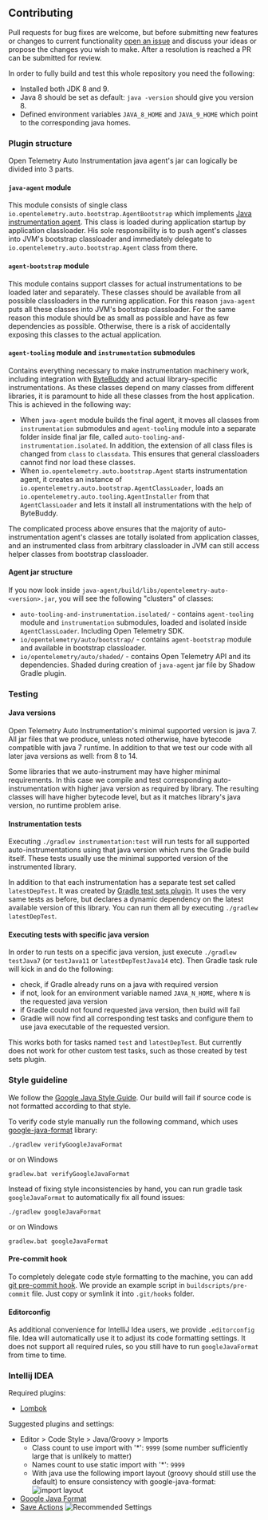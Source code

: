 ## Contributing

Pull requests for bug fixes are welcome, but before submitting new features or changes to current functionality [open an issue](https://github.com/open-telemetry/opentelemetry-auto-instr-java/issues/new)
and discuss your ideas or propose the changes you wish to make. After a resolution is reached a PR can be submitted for review.

In order to fully build and test this whole repository you need the following:
* Installed both JDK 8 and 9.
* Java 8 should be set as default: `java -version` should give you version 8.
* Defined environment variables `JAVA_8_HOME` and `JAVA_9_HOME` which point to the corresponding java homes. 

### Plugin structure
Open Telemetry Auto Instrumentation java agent's jar can logically be divided into 3 parts.

#### `java-agent` module
This module consists of single class `io.opentelemetry.auto.bootstrap.AgentBootstrap` 
which implements [Java instrumentation agent](https://docs.oracle.com/javase/7/docs/api/java/lang/instrument/package-summary.html).
This class is loaded during application startup by application classloader. 
His sole responsibility is to push agent's classes into JVM's bootstrap classloader 
and immediately delegate to `io.opentelemetry.auto.bootstrap.Agent` class from there.

#### `agent-bootstrap` module
This module contains support classes for actual instrumentations to be loaded later and separately. 
These classes should be available from all possible classloaders in the running application. 
For this reason `java-agent` puts all these classes into JVM's bootstrap classloader.
For the same reason this module should be as small as possible and have as few dependencies as possible. 
Otherwise, there is a risk of accidentally exposing this classes to the actual application.

#### `agent-tooling` module and `instrumentation` submodules
Contains everything necessary to make instrumentation machinery work, 
including integration with [ByteBuddy](https://bytebuddy.net/) and actual library-specific instrumentations. 
As these classes depend on many classes from different libraries, 
it is paramount to hide all these classes from the host application. 
This is achieved in the following way:
* When `java-agent` module builds the final agent, it moves all classes from `instrumentation` submodules 
and `agent-tooling` module into a separate folder inside final jar file, called `auto-tooling-and-instrumentation.isolated`. 
In addition, the extension of all class files is changed from `class` to `classdata`. 
This ensures that general classloaders cannot find nor load these classes.
* When `io.opentelemetry.auto.bootstrap.Agent` starts instrumentation agent, 
it creates an instance of `io.opentelemetry.auto.bootstrap.AgentClassLoader`, 
loads an `io.opentelemetry.auto.tooling.AgentInstaller` from that `AgentClassLoader` 
and lets it install all instrumentations with the help of ByteBuddy.

The complicated process above ensures that the majority of auto-instrumentation agent's classes
are totally isolated from application classes, 
and an instrumented class from arbitrary classloader in JVM can still access helper classes from bootstrap classloader.

#### Agent jar structure
If you now look inside `java-agent/build/libs/opentelemetry-auto-<version>.jar`, 
you will see the following "clusters" of classes:
* `auto-tooling-and-instrumentation.isolated/` - contains `agent-tooling` module and 
`instrumentation` submodules, loaded and isolated inside `AgentClassLoader`. 
Including Open Telemetry SDK.
* `io/opentelemetry/auto/bootstrap/` - contains `agent-bootstrap` module and available in
bootstrap classloader.
* `io/opentelemetry/auto/shaded/` - contains Open Telemetry API and its dependencies. 
Shaded during creation of `java-agent` jar file by Shadow Gradle plugin.

### Testing
#### Java versions
Open Telemetry Auto Instrumentation's minimal supported version is java 7.
All jar files that we produce, unless noted otherwise, have bytecode compatible with java 7 runtime. 
In addition to that we test our code with all later java versions as well: from 8 to 14.

Some libraries that we auto-instrument may have higher minimal requirements.
In this case we compile and test corresponding auto-instrumentation with higher java version as required by library.
The resulting classes will have higher bytecode level, 
but as it matches library's java version, no runtime problem arise.

#### Instrumentation tests
Executing `./gradlew instrumentation:test` will run tests for all supported auto-instrumentations 
using that java version which runs the Gradle build itself. 
These tests usually use the minimal supported version of the instrumented library.

In addition to that each instrumentation has a separate test set called `latestDepTest`.
It was created by [Gradle test sets plugin](https://github.com/unbroken-dome/gradle-testsets-plugin).
It uses the very same tests as before, but declares a dynamic dependency on the latest available version of this library.
You can run them all by executing `./gradlew latestDepTest`.

#### Executing tests with specific java version
In order to run tests on a specific java version, just execute `./gradlew testJava7` (or `testJava11` or `latestDepTestJava14` etc).
Then Gradle task rule will kick in and do the following:
* check, if Gradle already runs on a java with required version
* if not, look for an environment variable named `JAVA_N_HOME`, where `N` is the requested java version
* if Gradle could not found requested java version, then build will fail
* Gradle will now find all corresponding test tasks and configure them to use java executable of the requested version.

This works both for tasks named `test` and `latestDepTest`.
But currently does not work for other custom test tasks, such as those created by test sets plugin.

### Style guideline

We follow the [Google Java Style Guide](https://google.github.io/styleguide/javaguide.html). 
Our build will fail if source code is not formatted according to that style.

To verify code style manually run the following command, 
which uses [google-java-format](https://github.com/google/google-java-format) library:

`./gradlew verifyGoogleJavaFormat`

or on Windows

`gradlew.bat verifyGoogleJavaFormat`

Instead of fixing style inconsistencies by hand, you can run gradle task `googleJavaFormat`
to automatically fix all found issues:

`./gradlew googleJavaFormat`

or on Windows

`gradlew.bat googleJavaFormat`

#### Pre-commit hook
To completely delegate code style formatting to the machine, 
you can add [git pre-commit hook](https://git-scm.com/docs/githooks).
We provide an example script in `buildscripts/pre-commit` file.
Just copy or symlink it into `.git/hooks` folder.


#### Editorconfig 
As additional convenience for IntelliJ Idea users, we provide `.editorconfig` file.
Idea will automatically use it to adjust its code formatting settings.
It does not support all required rules, so you still have to run `googleJavaFormat` from time to time.

### Intellij IDEA

Required plugins:
* [Lombok](https://plugins.jetbrains.com/plugin/6317-lombok-plugin)

Suggested plugins and settings:

* Editor > Code Style > Java/Groovy > Imports
  * Class count to use import with '*': `9999` (some number sufficiently large that is unlikely to matter)
  * Names count to use static import with '*': `9999`
  * With java use the following import layout (groovy should still use the default) to ensure consistency with google-java-format:
    ![import layout](https://user-images.githubusercontent.com/734411/43430811-28442636-94ae-11e8-86f1-f270ddcba023.png)
* [Google Java Format](https://plugins.jetbrains.com/plugin/8527-google-java-format)
* [Save Actions](https://plugins.jetbrains.com/plugin/7642-save-actions)
  ![Recommended Settings](https://user-images.githubusercontent.com/734411/43430944-db84bf8a-94ae-11e8-8cec-0daa064937c4.png)
